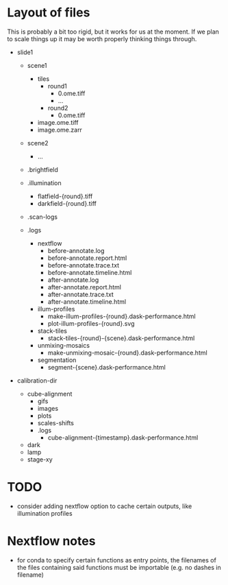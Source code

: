 # Layout of files

This is probably a bit too rigid, but it works for us at the moment. If we plan to scale things up it may be worth properly thinking things through.

- slide1
  - scene1
    - tiles
      - round1
        - 0.ome.tiff
        - ...
      - round2
        - 0.ome.tiff
    - image.ome.tiff
    - image.ome.zarr
  - scene2
    - ...

  - .brightfield
  - .illumination
    - flatfield-{round}.tiff 
    - darkfield-{round}.tiff
  - .scan-logs
  - .logs
    - nextflow
      - before-annotate.log
      - before-annotate.report.html
      - before-annotate.trace.txt
      - before-annotate.timeline.html
      - after-annotate.log
      - after-annotate.report.html
      - after-annotate.trace.txt
      - after-annotate.timeline.html
    - illum-profiles
      - make-illum-profiles-{round}.dask-performance.html
      - plot-illum-profiles-{round}.svg
    - stack-tiles
      - stack-tiles-{round}-{scene}.dask-performance.html
    - unmixing-mosaics
      - make-unmixing-mosaic-{round}.dask-performance.html
    - segmentation
      - segment-{scene}.dask-performance.html

- calibration-dir
  - cube-alignment
    - gifs
    - images
    - plots
    - scales-shifts
    - .logs
      - cube-alignment-{timestamp}.dask-performance.html
  - dark
  - lamp
  - stage-xy

# TODO
- consider adding nextflow option to cache certain outputs, like illumination profiles

# Nextflow notes
* for conda to specify certain functions as entry points, the filenames of the files containing said functions must be importable (e.g. no dashes in filename)
